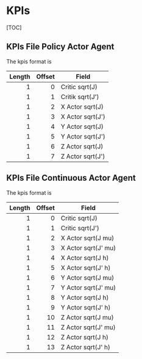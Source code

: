 # KPIs

[TOC]

## KPIs File Policy Actor Agent

The kpis format is

| Length | Offset | Field            |
|-------:|-------:|------------------|
|      1 |      0 | Critic sqrt(J)   |
|      1 |      1 | Critik sqrt(J')  |
|      1 |      2 | X Actor sqrt(J)  |
|      1 |      3 | X Actor sqrt(J') |
|      1 |      4 | Y Actor sqrt(J)  |
|      1 |      5 | Y Actor sqrt(J') |
|      1 |      6 | Z Actor sqrt(J)  |
|      1 |      7 | Z Actor sqrt(J') |

## KPIs File Continuous Actor Agent

The kpis format is

| Length | Offset | Field               |
|-------:|-------:|---------------------|
|      1 |      0 | Critic sqrt(J)      |
|      1 |      1 | Critic sqrt(J')     |
|      1 |      2 | X Actor sqrt(J mu)  |
|      1 |      3 | X Actor sqrt(J' mu) |
|      1 |      4 | X Actor sqrt(J h)   |
|      1 |      5 | X Actor sqrt(J' h)  |
|      1 |      6 | Y Actor sqrt(J mu)  |
|      1 |      7 | Y Actor sqrt(J' mu) |
|      1 |      8 | Y Actor sqrt(J h)   |
|      1 |      9 | Y Actor sqrt(J' h)  |
|      1 |     10 | Z Actor sqrt(J mu)  |
|      1 |     11 | Z Actor sqrt(J' mu) |
|      1 |     12 | Z Actor sqrt(J h)   |
|      1 |     13 | Z Actor sqrt(J' h)  |
